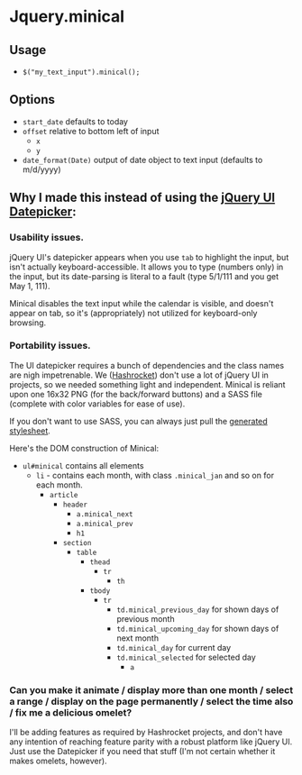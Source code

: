 # Jquery.minical

## Usage

- `$("my_text_input").minical();`

## Options

- `start_date` defaults to today
- `offset` relative to bottom left of input
  - `x`
  - `y`
- `date_format(Date)` output of date object to text input (defaults to m/d/yyyy)

## Why I made this instead of using the [jQuery UI Datepicker](http://jqueryui.com/demos/datepicker/):

### Usability issues.

jQuery UI's datepicker appears when you use `tab` to highlight the input, but isn't actually keyboard-accessible. It allows you to type (numbers only) in the input, but its date-parsing is literal to a fault (type 5/1/111 and you get May 1, 111).

Minical disables the text input while the calendar is visible, and doesn't appear on tab, so it's (appropriately) not utilized for keyboard-only browsing.

### Portability issues.

The UI datepicker requires a bunch of dependencies and the class names are nigh impetrenable. We ([Hashrocket](http://hashrocket.com)) don't use a lot of jQuery UI in projects, so we needed something light and independent. Minical is reliant upon one 16x32 PNG (for the back/forward buttons) and a SASS file (complete with color variables for ease of use).

If you don't want to use SASS, you can always just pull the [generated stylesheet](http://jquery-minical.heroku.com/stylesheets/jquery.minical.css).

Here's the DOM construction of Minical:

- `ul#minical` contains all elements
  - `li` - contains each month, with class `.minical_jan` and so on for each month.
    - `article`
      - `header`
        - `a.minical_next`
        - `a.minical_prev`
        - `h1`
      - `section`
        - `table`
          - `thead`
            - `tr`
              - `th`
          - `tbody`
            - `tr`
              - `td.minical_previous_day` for shown days of previous month
              - `td.minical_upcoming_day` for shown days of next month
              - `td.minical_day` for current day
              - `td.minical_selected` for selected day
                - `a`

### Can you make it animate / display more than one month / select a range / display on the page permanently / select the time also / fix me a delicious omelet?

I'll be adding features as required by Hashrocket projects, and don't have any intention of reaching feature parity with a robust platform like jQuery UI. Just use the Datepicker if you need that stuff (I'm not certain whether it makes omelets, however).